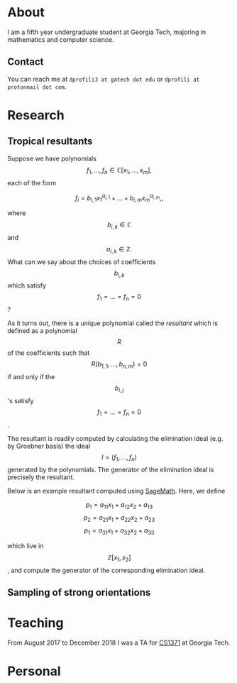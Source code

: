 <script src="https://cdn.mathjax.org/mathjax/latest/MathJax.js?config=TeX-AMS-MML_HTMLorMML" type="text/javascript"></script>

# About

I am a fifth year undergraduate student at Georgia Tech, majoring in
mathematics and computer science.

## Contact

You can reach me at `dprofili3 at gatech dot edu` or `dprofili at
protonmail dot com`.

# Research

## Tropical resultants

Suppose we have polynomials $$f_1, \dots, f_n \in \mathbb{C}[x_1,
\dots, x_m],$$ each of the form

$$f_i = b_{i, 1} x_1^{a_{i,1}} + \dots + b_{i, m} x_m^{a_{i, m}},,$$

where $$b_{i,k} \in \mathbb{C}$$ and $$a_{i, k} \in \mathbb{Z}.$$ What
can we say about the choices of coefficients $$b_{i,k}$$ which satisfy
$$f_1 = \dots = f_n = 0$$?

As it turns out, there is a unique polynomial called the *resultant*
which is defined as a polynomial $$R$$ of
the coefficients such that $$R(b_{1,1}, \dots, b_{n, m}) = 0$$ if and
only if the $$b_{i, j}$$'s satisfy $$f_1 = \dots = f_n = 0$$. 

The resultant is readily computed by calculating the elimination ideal
(e.g. by Groebner basis) the ideal $$I = (f_1, \dots, f_n)$$ generated
by the polynomials. The generator of the elimination ideal is
precisely the resultant. 

Below is an example resultant computed using
[SageMath](https://www.sagemath.org). Here, we define

$$p_1 = a_{11}x_1 + a_{12}x_2 + a_{13}$$
$$p_2 = a_{21}x_1 + a_{22}x_2 + a_{23}$$
$$p_1 = a_{31}x_1 + a_{32}x_2 + a_{33}$$

which live in $$\mathbb{Z}[x_1, x_2]$$, and compute the generator of
the corresponding elimination ideal.

<script src="https://gist.github.com/danielprofili/0e7df987e0f86b290edc6db38da4d9a0.js"></script>

## Sampling of strong orientations

# Teaching

From August 2017 to December 2018 I was a TA for
[CS1371](https://cs1371.gatech.edu) at Georgia Tech.

# Personal
